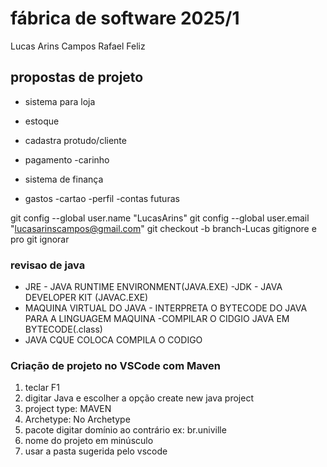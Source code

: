# fábrica de software 2025/1

Lucas Arins Campos
Rafael Feliz
## propostas de projeto 
 -  sistema para loja 
 - estoque
 - cadastra protudo/cliente
 - pagamento 
 -carinho
 
 - sistema de finança 
  - gastos
  -cartao
  -perfil
  -contas futuras
  
git config --global user.name "LucasArins"
git config --global user.email "lucasarinscampos@gmail.com"
git checkout -b branch-Lucas
gitignore e pro git ignorar 
### revisao de java
- JRE - JAVA RUNTIME ENVIRONMENT(JAVA.EXE)
-JDK -  JAVA DEVELOPER KIT (JAVAC.EXE)
- MAQUINA VIRTUAL  DO JAVA - INTERPRETA O BYTECODE DO JAVA PARA A LINGUAGEM MAQUINA 
-COMPILAR O CIDGIO JAVA EM BYTECODE(.class)
- JAVA CQUE COLOCA COMPILA O CODIGO 
### Criação de projeto no VSCode com Maven
1) teclar F1
2) digitar Java e escolher a opção create new java project
3) project type: MAVEN
4) Archetype: No Archetype
5) pacote digitar domínio ao contrário ex: br.univille
6) nome do projeto em minúsculo
7) usar a pasta sugerida pelo vscode
